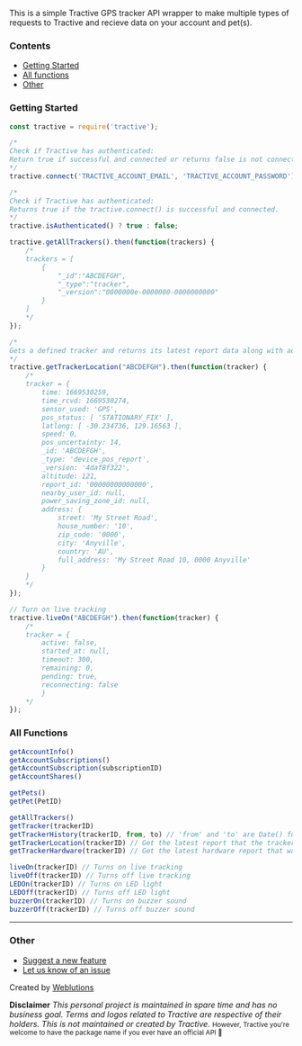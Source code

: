 This is a simple Tractive GPS tracker API wrapper to make multiple types of requests to Tractive and recieve data on your account and pet(s).

### Contents
- [Getting Started](#Getting-Started)
- [All functions](#All-Functions)
- [Other](#Other)

### Getting Started

```js
const tractive = require('tractive');

/*
Check if Tractive has authenticated:
Return true if successful and connected or returns false is not connected.
*/
tractive.connect('TRACTIVE_ACCOUNT_EMAIL', 'TRACTIVE_ACCOUNT_PASSWORD')

/*
Check if Tractive has authenticated:
Returns true if the tractive.connect() is successful and connected.
*/
tractive.isAuthenticated() ? true : false;

tractive.getAllTrackers().then(function(trackers) {
    /*
    trackers = [
        {
            "_id":"ABCDEFGH",
            "_type":"tracker",
            "_version":"0000000e-0000000-0000000000"
        }
    ]
    */
});

/*
Gets a defined tracker and returns its latest report data along with address.
*/
tractive.getTrackerLocation("ABCDEFGH").then(function(tracker) {
    /*
    tracker = {
        time: 1669530259,
        time_rcvd: 1669530274,
        sensor_used: 'GPS',
        pos_status: [ 'STATIONARY_FIX' ],
        latlong: [ -30.234736, 129.16563 ],
        speed: 0,
        pos_uncertainty: 14,
        _id: 'ABCDEFGH',
        _type: 'device_pos_report',
        _version: '4daf8f322',
        altitude: 121,
        report_id: '00000000000000',
        nearby_user_id: null,
        power_saving_zone_id: null,
        address: {
            street: 'My Street Road',
            house_number: '10',
            zip_code: '0000',
            city: 'Anyville',
            country: 'AU',
            full_address: 'My Street Road 10, 0000 Anyville'
        }
    }
    */
});

// Turn on live tracking
tractive.liveOn("ABCDEFGH").then(function(tracker) {
    /*
    tracker = {
        active: false,
        started_at: null,
        timeout: 300,
        remaining: 0,
        pending: true,
        reconnecting: false
        }
    */
});
```

### All Functions

```js
getAccountInfo()
getAccountSubscriptions()
getAccountSubscription(subscriptionID)
getAccountShares()

getPets()
getPet(PetID)

getAllTrackers()
getTracker(trackerID)
getTrackerHistory(trackerID, from, to) // 'from' and 'to' are Date() functions or timestamps (in ms).
getTrackerLocation(trackerID) // Get the latest report that the tracker uploaded.
getTrackerHardware(trackerID) // Get the latest hardware report that was sent. This includes battery levels.

liveOn(trackerID) // Turns on live tracking
liveOff(trackerID) // Turns off live tracking
LEDOn(trackerID) // Turns on LED light
LEDOff(trackerID) // Turns off LED light
buzzerOn(trackerID) // Turns on buzzer sound
buzzerOff(trackerID) // Turns off buzzer sound
```

---

### Other

- [Suggest a new feature](https://github.com/FAXES/tractive/issues/new?assignees=&labels=enhancement&template=feature_request.md&title=)
- [Let us know of an issue](https://github.com/FAXES/tractive/issues/new?assignees=&labels=bug&template=bug_report.md&title=)

Created by [Weblutions](https://weblutions.com)

**Disclaimer**
*This personal project is maintained in spare time and has no business goal. Terms and logos related to Tractive are respective of their holders. This is not maintained or created by Tractive.*
<small>However, Tractive you're welcome to have the package name if you ever have an official API 💖</small>
